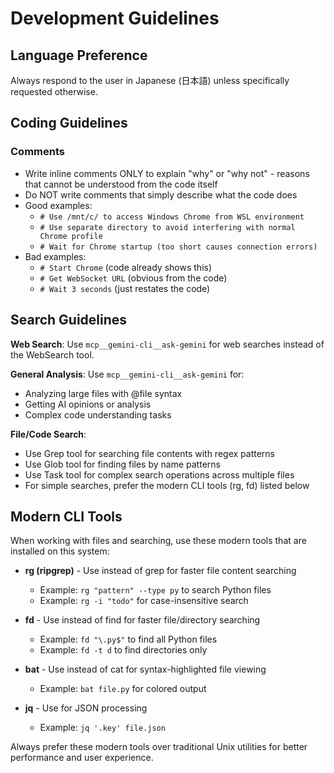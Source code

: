 # Development Guidelines

## Language Preference

Always respond to the user in Japanese (日本語) unless specifically requested otherwise.

## Coding Guidelines

### Comments

- Write inline comments ONLY to explain "why" or "why not" - reasons that cannot be understood from the code itself
- Do NOT write comments that simply describe what the code does
- Good examples:
  - `# Use /mnt/c/ to access Windows Chrome from WSL environment`
  - `# Use separate directory to avoid interfering with normal Chrome profile`
  - `# Wait for Chrome startup (too short causes connection errors)`
- Bad examples:
  - `# Start Chrome` (code already shows this)
  - `# Get WebSocket URL` (obvious from the code)
  - `# Wait 3 seconds` (just restates the code)

## Search Guidelines

**Web Search**: Use `mcp__gemini-cli__ask-gemini` for web searches instead of the WebSearch tool.

**General Analysis**: Use `mcp__gemini-cli__ask-gemini` for:
- Analyzing large files with @file syntax
- Getting AI opinions or analysis
- Complex code understanding tasks

**File/Code Search**:
- Use Grep tool for searching file contents with regex patterns
- Use Glob tool for finding files by name patterns
- Use Task tool for complex search operations across multiple files
- For simple searches, prefer the modern CLI tools (rg, fd) listed below

## Modern CLI Tools

When working with files and searching, use these modern tools that are installed on this system:

- **rg (ripgrep)** - Use instead of grep for faster file content searching
  - Example: `rg "pattern" --type py` to search Python files
  - Example: `rg -i "todo"` for case-insensitive search

- **fd** - Use instead of find for faster file/directory searching
  - Example: `fd "\.py$"` to find all Python files
  - Example: `fd -t d` to find directories only

- **bat** - Use instead of cat for syntax-highlighted file viewing
  - Example: `bat file.py` for colored output

- **jq** - Use for JSON processing
  - Example: `jq '.key' file.json`

Always prefer these modern tools over traditional Unix utilities for better performance and user experience.
